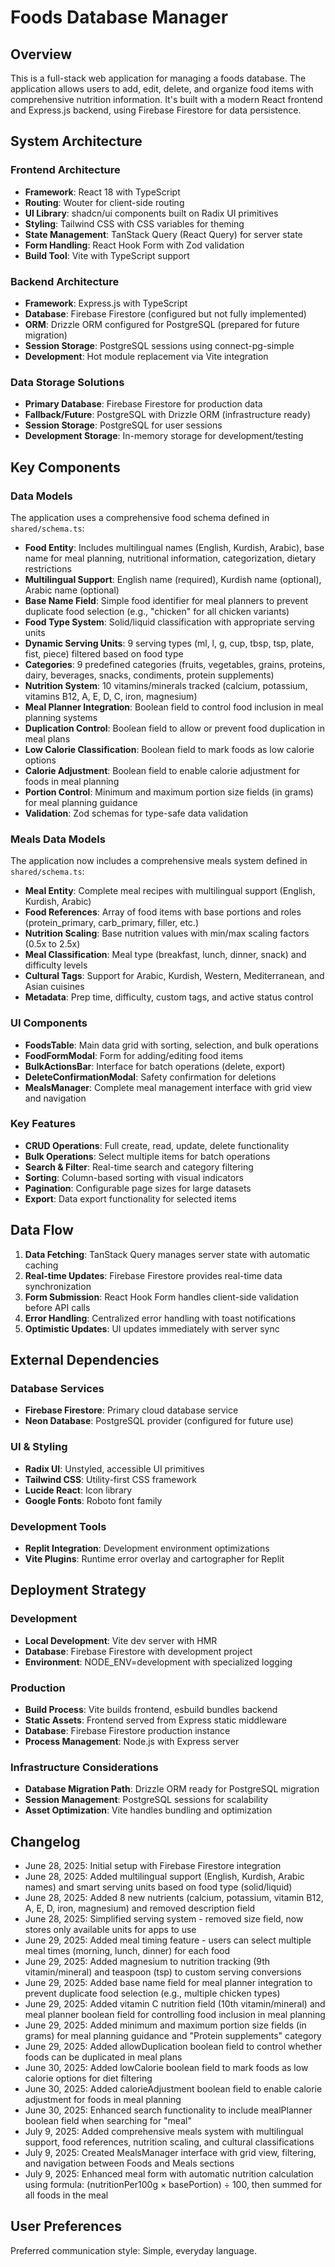 # Foods Database Manager

## Overview

This is a full-stack web application for managing a foods database. The application allows users to add, edit, delete, and organize food items with comprehensive nutrition information. It's built with a modern React frontend and Express.js backend, using Firebase Firestore for data persistence.

## System Architecture

### Frontend Architecture
- **Framework**: React 18 with TypeScript
- **Routing**: Wouter for client-side routing
- **UI Library**: shadcn/ui components built on Radix UI primitives
- **Styling**: Tailwind CSS with CSS variables for theming
- **State Management**: TanStack Query (React Query) for server state
- **Form Handling**: React Hook Form with Zod validation
- **Build Tool**: Vite with TypeScript support

### Backend Architecture
- **Framework**: Express.js with TypeScript
- **Database**: Firebase Firestore (configured but not fully implemented)
- **ORM**: Drizzle ORM configured for PostgreSQL (prepared for future migration)
- **Session Storage**: PostgreSQL sessions using connect-pg-simple
- **Development**: Hot module replacement via Vite integration

### Data Storage Solutions
- **Primary Database**: Firebase Firestore for production data
- **Fallback/Future**: PostgreSQL with Drizzle ORM (infrastructure ready)
- **Session Storage**: PostgreSQL for user sessions
- **Development Storage**: In-memory storage for development/testing

## Key Components

### Data Models
The application uses a comprehensive food schema defined in `shared/schema.ts`:
- **Food Entity**: Includes multilingual names (English, Kurdish, Arabic), base name for meal planning, nutritional information, categorization, dietary restrictions
- **Multilingual Support**: English name (required), Kurdish name (optional), Arabic name (optional)
- **Base Name Field**: Simple food identifier for meal planners to prevent duplicate food selection (e.g., "chicken" for all chicken variants)
- **Food Type System**: Solid/liquid classification with appropriate serving units
- **Dynamic Serving Units**: 9 serving types (ml, l, g, cup, tbsp, tsp, plate, fist, piece) filtered based on food type
- **Categories**: 9 predefined categories (fruits, vegetables, grains, proteins, dairy, beverages, snacks, condiments, protein supplements)
- **Nutrition System**: 10 vitamins/minerals tracked (calcium, potassium, vitamins B12, A, E, D, C, iron, magnesium)
- **Meal Planner Integration**: Boolean field to control food inclusion in meal planning systems
- **Duplication Control**: Boolean field to allow or prevent food duplication in meal plans
- **Low Calorie Classification**: Boolean field to mark foods as low calorie options
- **Calorie Adjustment**: Boolean field to enable calorie adjustment for foods in meal planning
- **Portion Control**: Minimum and maximum portion size fields (in grams) for meal planning guidance
- **Validation**: Zod schemas for type-safe data validation

### Meals Data Models
The application now includes a comprehensive meals system defined in `shared/schema.ts`:
- **Meal Entity**: Complete meal recipes with multilingual support (English, Kurdish, Arabic)
- **Food References**: Array of food items with base portions and roles (protein_primary, carb_primary, filler, etc.)
- **Nutrition Scaling**: Base nutrition values with min/max scaling factors (0.5x to 2.5x)
- **Meal Classification**: Meal type (breakfast, lunch, dinner, snack) and difficulty levels
- **Cultural Tags**: Support for Arabic, Kurdish, Western, Mediterranean, and Asian cuisines
- **Metadata**: Prep time, difficulty, custom tags, and active status control

### UI Components
- **FoodsTable**: Main data grid with sorting, selection, and bulk operations
- **FoodFormModal**: Form for adding/editing food items
- **BulkActionsBar**: Interface for batch operations (delete, export)
- **DeleteConfirmationModal**: Safety confirmation for deletions
- **MealsManager**: Complete meal management interface with grid view and navigation

### Key Features
- **CRUD Operations**: Full create, read, update, delete functionality
- **Bulk Operations**: Select multiple items for batch operations
- **Search & Filter**: Real-time search and category filtering
- **Sorting**: Column-based sorting with visual indicators
- **Pagination**: Configurable page sizes for large datasets
- **Export**: Data export functionality for selected items

## Data Flow

1. **Data Fetching**: TanStack Query manages server state with automatic caching
2. **Real-time Updates**: Firebase Firestore provides real-time data synchronization
3. **Form Submission**: React Hook Form handles client-side validation before API calls
4. **Error Handling**: Centralized error handling with toast notifications
5. **Optimistic Updates**: UI updates immediately with server sync

## External Dependencies

### Database Services
- **Firebase Firestore**: Primary cloud database service
- **Neon Database**: PostgreSQL provider (configured for future use)

### UI & Styling
- **Radix UI**: Unstyled, accessible UI primitives
- **Tailwind CSS**: Utility-first CSS framework
- **Lucide React**: Icon library
- **Google Fonts**: Roboto font family

### Development Tools
- **Replit Integration**: Development environment optimizations
- **Vite Plugins**: Runtime error overlay and cartographer for Replit

## Deployment Strategy

### Development
- **Local Development**: Vite dev server with HMR
- **Database**: Firebase Firestore with development project
- **Environment**: NODE_ENV=development with specialized logging

### Production
- **Build Process**: Vite builds frontend, esbuild bundles backend
- **Static Assets**: Frontend served from Express static middleware
- **Database**: Firebase Firestore production instance
- **Process Management**: Node.js with Express server

### Infrastructure Considerations
- **Database Migration Path**: Drizzle ORM ready for PostgreSQL migration
- **Session Management**: PostgreSQL sessions for scalability
- **Asset Optimization**: Vite handles bundling and optimization

## Changelog
- June 28, 2025: Initial setup with Firebase Firestore integration
- June 28, 2025: Added multilingual support (English, Kurdish, Arabic names) and smart serving units based on food type (solid/liquid)
- June 28, 2025: Added 8 new nutrients (calcium, potassium, vitamin B12, A, E, D, iron, magnesium) and removed description field
- June 28, 2025: Simplified serving system - removed size field, now stores only available units for apps to use
- June 29, 2025: Added meal timing feature - users can select multiple meal times (morning, lunch, dinner) for each food
- June 29, 2025: Added magnesium to nutrition tracking (9th vitamin/mineral) and teaspoon (tsp) to custom serving conversions
- June 29, 2025: Added base name field for meal planner integration to prevent duplicate food selection (e.g., multiple chicken types)
- June 29, 2025: Added vitamin C nutrition field (10th vitamin/mineral) and meal planner boolean field for controlling food inclusion in meal planning
- June 29, 2025: Added minimum and maximum portion size fields (in grams) for meal planning guidance and "Protein supplements" category
- June 29, 2025: Added allowDuplication boolean field to control whether foods can be duplicated in meal plans
- June 30, 2025: Added lowCalorie boolean field to mark foods as low calorie options for diet filtering
- June 30, 2025: Added calorieAdjustment boolean field to enable calorie adjustment for foods in meal planning
- June 30, 2025: Enhanced search functionality to include mealPlanner boolean field when searching for "meal"
- July 9, 2025: Added comprehensive meals system with multilingual support, food references, nutrition scaling, and cultural classifications
- July 9, 2025: Created MealsManager interface with grid view, filtering, and navigation between Foods and Meals sections
- July 9, 2025: Enhanced meal form with automatic nutrition calculation using formula: (nutritionPer100g × basePortion) ÷ 100, then summed for all foods in the meal

## User Preferences

Preferred communication style: Simple, everyday language.